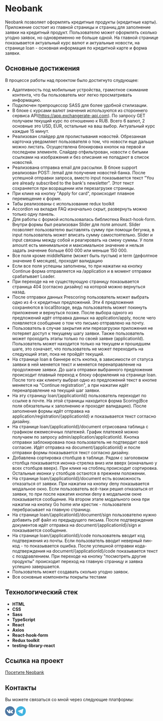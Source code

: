 
# Neobank

Neobank позволяет оформлять кредитные продукты (кредитные карты). Приложение состоит из главной страницы и страниц для заполнение заявки на кредитный продукт. Пользователю может оформлять сколько угодно заявок, но одновременно не больше одной. На главной странице показывается актуальный курс валют и актуальные новости, на странице loan - основная информация по кредитной карте и форма заявки.

## Основные достижения

В процессе работы над проектом было достигнуто слудующее:

- Адаптивность под мобильные устройства, грамотное сжимание контента, что бы пользователь мог легко просматривать информацию.
- Подключен препроцессор SASS для более удобной стилизации.
- В блоке с курсами валют значения используются из стороннего сервиса API(https://app.exchangerate-api.com). По запросу GET получаем текущий курс по отношению к RUB. Всего 6 валют, 2 основные это USD, EUR, остальные на ваш выбор. Актуальный курс каждые 15 минут.
- Реализован слайдер для пролистывания новостей. Обрезанная карточка уведомляет пользователя о том, что новости еще дальше можно листать. Осуществлена блокировка кнопок на первой и последнем элементе. Слайдер отфильтрован, новости с битыми ссылками на изображения и без описания не попадают в список новостей.
- Реализована отправка email для рассылки. В блоке support реализован POST: /email для получение новостей банка. После успешной отправки запроса, вместо input показывается текст "You are already subscribed to the bank's newsletter". Этот текст сохраняется при возращении или перезагрузке страницы.
- При клике на кнопку "Apply for card", происходит плавное перемещение к форме.
- Табы реализованы с использование redux toolkit
- Accordion на вкладке FAQ изначально скрыт, развернуть можно только одну панель.
- Для работы с формой использовалась библиотека React-hook-form.
  Внутри формы был реализован Slider для поля amount. Slider позволяет пользователю выставлять сумму при помощи бегунка, в input пользователь может вписать сумму самостоятельно. Slider и input связаны между собой и реагировать на смену суммы. У поля amount есть минимальное и максимальное значение и нельзя задать значение больше 600 000 или меньше 150 000.
- Все поля кроме middleName (может быть пустым) и term (дефолтное значение 6 месяцев), проходят валидацию
- Если все поля успешны заполнены, то при нажатии на кнопку Continue форма отправляется на /application и в момент отправки срабатывает Loader.
- При переходе на не существующую страницу показывается страница 404 (согласно дизайну) на которой можно вернуться назад.
- После отправки данных Prescoring пользователь может выбрать одно из 4-х кредитных предложений. Эти 4 предложения сохраняются в localStorage, ведь пользователь может покинуть приложение и вернуться позже. После выбора одного из предложений идёт отправка данных на application/apply, после чего появляется сообщение о том что письмо отправлено на почту.
- Пользователь в случае закрытия или перезагрузки приложения не потеряет доступ к текущему шагу заявки. Также пользователь может проходить этапы только по своей заявке (applicationId). Пользователь может находится только на текущем и прошедшем шаге, это означает, что пользователь не может переходить на следующий этап, пока не пройдёт текущий.
- На странице loan в баннере есть кнопка, в зависимости от статуса заявки в ней меняется текст и меняется перенаправление на продолжение заявки. До шага отправки выбранного предложения происходит плавный переход к блоку оформления на странице loan. После того как клиенту выбрал одно из предложений текст в кнопке меняется на "Continue registration", а при нажатии идёт перенаправление на текущий шаг заявки.
- На эту страницу loan/{applicationId} пользователь переходит по ссылке в почте. На этой страницы находится форма Scoring(Все поля обязательны к заполнению и проходят валидацию). После заполнения формы идёт отправка на application/registration/{applicationId} и показывается текст согласно дизайну.
- На странице loan/{applicationId}/document отрисована таблица с графиком ежемесячных платежей. График платежей можно получаем по запросу admin/application/applicationId. Кнопка отправки заблокирована пока пользователь не подтвердит своё согласие. Идёт отправка на document/{applicationId} и после отправки формы показывается текст согласно дизайну.
- Добавлена сортировка столбцов в таблице. Рядом с заголовком столбца показывается иконка-стрелка вниз или вверх (изначально у всех столбцов вверх). При клике на стоблец происходит сортировка. Остальные иконки у столбцов остаются в прежнем положении.
- На странице loan/{applicationId}/document есть возможность отказаться от заявки. При нажатии на кнопку deny показывается модальное окно. Если пользователь всё-таки решил отказаться от заявки, то при после нажатия кнопки deny в модальном окне показывается сообщение. На втором этапе модального окна при нажатии на кнопку Go home или крестик - пользователя перебрасывает на главную страницу.
- На странице loan/{applicationId}/document/sign пользователю нужно  добавить pdf файл из предыдущего письма. После подтверждения документов идёт отправка на document/{applicationId}/sign и показывается сообщение.
- На странице loan/{applicationId}/code пользователь вводит код подтвержения из почты. Если пользователь вводит неверный пин-код - то показывается ошибка.
После успешной отправки кода-подтверждения на document/{applicationId}/code показывается текст с поздравлением. При переходе на кнопку "посмотреть другие продукты" происходит переход на главную страницу и заявка успешно завершается.
- Пользователь может создавать сколько угодно заявок.
- Все основные компоненты покрыты тестами

## Технологический стек

- **HTML**
- **CSS**
- **Sass**
- **TypeScript**
- **React**
- **Axios**
- **React-hook-form**
- **Redux toolkit**
- **testing-library-react**

## Ссылка на проект

[Посетите Neobank](https://ageev-alexey.ru/Aliance/)

## Контакты

Вы можете связаться со мной через следующие платформы:

<a href="https://vk.com/id321802975"><img src="https://github.com/Alexey917/Alexey917/blob/main/assets/vk.png" width="32" height="32" /></a>
<a href="https://t.me/Alexey917"><img src="https://github.com/Alexey917/Alexey917/blob/main/assets/tg.png" width="32" height="32" /></a>
